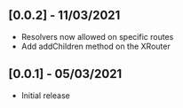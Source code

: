 ## [0.0.2] - 11/03/2021

* Resolvers now allowed on specific routes
* Add addChildren method on the XRouter

## [0.0.1] - 05/03/2021

* Initial release
